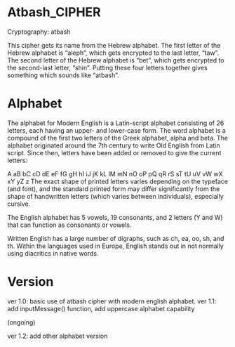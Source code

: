 # Atbash_CIPHER
Cryptography: atbash

This cipher gets its name from the Hebrew
alphabet. The first letter of the Hebrew
alphabet is “aleph”, which gets encrypted
to the last letter, “taw”. The second letter of
the Hebrew alphabet is “bet”, which gets
encrypted to the second-last letter, “shin”.
Putting these four letters together gives
something which sounds like “atbash”.

# Alphabet

The alphabet for Modern English is a Latin-script alphabet consisting of 26 letters, each having an upper- and lower-case form. The word alphabet is a compound of the first two letters of the Greek alphabet, alpha and beta. The alphabet originated around the 7th century to write Old English from Latin script. Since then, letters have been added or removed to give the current letters:

A aB bC cD dE eF fG gH hI iJ jK kL lM mN nO oP pQ qR rS sT tU uV vW wX xY yZ z
The exact shape of printed letters varies depending on the typeface (and font), and the standard printed form may differ significantly from the shape of handwritten letters (which varies between individuals), especially cursive.

The English alphabet has 5 vowels, 19 consonants, and 2 letters (Y and W) that can function as consonants or vowels.

Written English has a large number of digraphs, such as ch, ea, oo, sh, and th. Within the languages used in Europe, English stands out in not normally using diacritics in native words.

# Version
ver 1.0: basic use of atbash cipher with modern english alphabet.
ver 1.1: add inputMessage() function, add uppercase alphabet capability

(ongoing)

ver 1.2: add other alphabet version